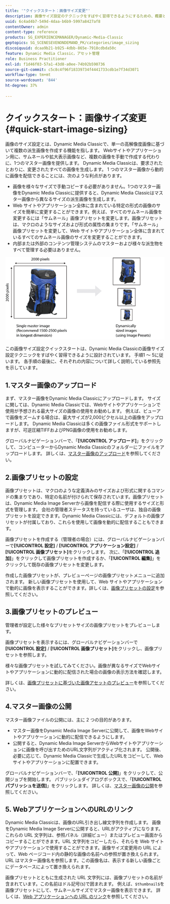 ```yaml
---
title: '"クイックスタート：画像サイズ変更"'
description: 画像サイズ設定のテクニックをすばやく習得できるようにするための、概要と画像のサイズ変更のクイックスタートです。
uuid: 6c4ad4b7-549d-4daa-b6b9-5997a8427af8
contentOwner: admin
content-type: reference
products: SG_EXPERIENCEMANAGER/Dynamic-Media-Classic
geptopics: SG_SCENESEVENONDEMAND_PK/categories/image_sizing
discoiquuid: dcaa9b21-b925-4dbb-865e-7918cdbda50c
feature: Dynamic Media Classic，アセット管理
role: Business Practitioner
exl-id: f1d46f03-57a1-43d8-a0ee-74b92b590736
source-git-commit: c5c8c4f96f18339734f4441733cdb1e7f34d3071
workflow-type: tm+mt
source-wordcount: '844'
ht-degree: 37%

---
```


# クイックスタート：画像サイズ変更{#quick-start-image-sizing}

画像のサイズ設定とは、Dynamic Media Classicで、単一の高解像度画像に基づいて複数の派生画像を作成する機能を指します。 Webサイトやアプリケーション用に、サムネールや拡大表示画像など、複数の画像を手動で作成する代わりに、1つのマスター画像を提供します。 Dynamic Media Classicは、要求されたとおりに、変更されたすべての画像を生成します。 1 つのマスター画像から動的に画像を配信できることには、次のような利点があります。

* 画像を様々なサイズで手動コピーする必要がありません。1つのマスター画像をDynamic Media Classicに提供すると、Dynamic Media Classicはマスター画像から異なるサイズの派生画像を生成します。
* Web サイトやアプリケーション全体に含まれている特定の形式の画像のサイズを簡単に変更することができます。例えば、すべてのサムネール画像を変更するには「サムネール」画像プリセットを変更します。画像プリセットは、マクロのようなサイズおよび形式の属性の集まりです。「サムネール」画像プリセットを変更して、Web サイトやアプリケーション全体に含まれているすべてのサムネール画像のサイズを変更することができます。
* 内部または外部のコンテンツ管理システムのマスターおよび様々な派生物をすべて管理する必要はありません。

![同じ高解像度マスターファイルから、異なるサイズの複数の派生画像を作成できます。](/help/assets/is_derivative_sizes_popup.png)

この画像サイズ設定クイックスタートは、Dynamic Media Classicの画像サイズ設定テクニックをすばやく習得できるように設計されています。 手順1 ～ 5に従います。 各手順の最後に、それぞれの内容について詳しく説明している参照先を示しています。

## 1.マスター画像のアップロード

まず、マスター画像をDynamic Media Classicにアップロードします。 サイズに関しては、Dynamic Media Classicでは、Webサイトやアプリケーションで使用が予想される最大サイズの画像の使用をお勧めします。 例えば、ビューアで画像をズームする場合は、最大サイズが2,000ピクセル以上の画像をアップロードします。 Dynamic Media Classicは多くの画像ファイル形式をサポートしますが、可逆圧縮TIFFおよびPNG画像の使用をお勧めします。

グローバルナビゲーションバーで、「**[!UICONTROL アップロード]**」をクリックして、コンピューターからDynamic Media Classicのフォルダーにファイルをアップロードします。 詳しくは、[マスター画像のアップロード](uploading-master-images.md#uploading_master_images)を参照してください。

## 2.画像プリセットの設定

画像プリセットは、マクロのような定義済みのサイズおよび形式に関するコマンドの集まりであり、特定の名前が付けられて保存されています。画像プリセットは、Dynamic Media Image Serverから画像を配信する際に使用するサイズと形式を管理します。 会社の管理者ステータスを持っているユーザは、独自の画像プリセットを設定できます。Dynamic Media Classicには、デフォルトの画像プリセットが付属しており、これらを使用して画像を動的に配信することもできます。

画像プリセットを作成する（管理者の場合）には、グローバルナビゲーションバーで&#x200B;**[!UICONTROL 設定]** / **[!UICONTROL アプリケーション設定]** / **[!UICONTROL 画像プリセット]**&#x200B;をクリックします。 次に、「**[!UICONTROL 追加]**」をクリックして画像プリセットを作成するか、「**[!UICONTROL 編集]**」をクリックして既存の画像プリセットを変更します。

作成した画像プリセットが、プレビューページの画像プリセットメニューに追加されます。 新しい画像プリセットを使用して、Web サイトやアプリケーションで動的に画像を表示することができます。詳しくは、[画像プリセットの設定](setting-image-presets.md#setting_up_image_presets)を参照してください。

## 3.画像プリセットのプレビュー

管理者が設定した様々なプリセットサイズの画像プリセットをプレビューします。

画像プリセットを表示するには、グローバルナビゲーションバーで&#x200B;**[!UICONTROL 設定]** / **[!UICONTROL 画像プリセット]**&#x200B;をクリックし、画像プリセットを参照します。

様々な画像プリセットを試してみてください。画像が異なるサイズでWebサイトやアプリケーションに動的に配信された場合の画像の表示方法を確認します。

詳しくは、[画像プリセットに基づいた画像アセットのプレビュー](previewing-asset.md#previewing_an_image_asset_based_on_its_image_preset)を参照してください。

## 4.マスター画像の公開

マスター画像ファイルの公開には、主に 2 つの目的があります。

* マスター画像をDynamic Media Image Serverに公開して、画像をWebサイトやアプリケーションに動的に配信できるようにします。
* 公開すると、Dynamic Media Image ServerからWebサイトやアプリケーションに画像を呼び出すためのURL文字列がアクティブ化されます。 公開後、必要に応じて、Dynamic Media Classicで生成したURLをコピーして、Webサイトやアプリケーションに配置できます。

グローバルナビゲーションバーで、「**[!UICONTROL 公開]**」をクリックして、公開ジョブを開始します。 パブリッシュダイアログボックスで、「**[!UICONTROL パブリッシュを送信]**」をクリックします。 詳しくは、[マスター画像の公開](publishing-master-images.md#publishing_master_images)を参照してください。

## 5. WebアプリケーションへのURLのリンク

Dynamic Media Classicは、画像のURL引き出し線文字列を作成します。 画像をDynamic Media Image Serverに公開すると、URLがアクティブになります。 これらの URL 文字列は、参照パネル（詳細ビュー）またはプレビュー画面からコピーすることができます。URL 文字列をコピーしたら、それらを Web サイトやアプリケーションで使用することができます。画像サイズ変更用の URL によって、Web ページコード内の静的な画像の名前への参照が置き換えられます。URL はマスター画像名を参照します。この画像名は、表示する新しい画像ごとにデータベースによって置き換えられます。

画像プリセットとともに生成された URL 文字列には、画像プリセットの名前が含まれています。この名前はドル記号(`$`)で囲まれます。 例えば、`$thumbnail$`を画像プリセットにして、サムネールサイズでマスター画像を表示できます。 詳しくは、[Web アプリケーションへの URL のリンク](linking-urls-web-application.md#linking_urls_to_your_web_application)を参照してください。
